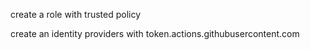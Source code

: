 create a role with trusted policy

create an identity providers with token.actions.githubusercontent.com
